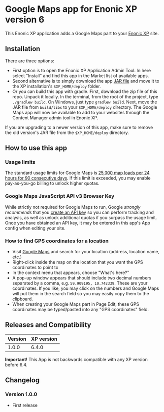 # Google Maps app for Enonic XP version 6

This Enonic XP application adds a Google Maps part to your [Enonic XP](https://github.com/enonic/xp) site.

## Installation

There are three options:

* First option is to open the Enonic XP Application Admin Tool. In here select "Install" and find this app in the Market list of available apps.
* Second alternative is to simply download the app [JAR file](http://repo.enonic.com/public/com/enonic/app/googlemaps/1.0.0/googlemaps-1.0.0.jar) and move it to the XP installation's `$XP_HOME/deploy` folder.
* Or you can build this app with gradle. First, download the zip file of this repo. Unpack it locally. In the terminal, from the root of the project, type `./gradlew build`. On Windows, just type `gradlew build`. Next, move the JAR file from `build/libs` to your `$XP_HOME/deploy` directory. The Google Maps app will now be available to add to your websites through the Content Manager admin tool in Enonic XP.

If you are upgrading to a newer version of this app, make sure to remove the old version's JAR file from the `$XP_HOME/deploy` directory.

## How to use this app

### Usage limits
The standard usage limits for Google Maps is [25,000 map loads per 24 hours for 90 consecutive days](https://developers.google.com/maps/documentation/javascript/usage). If this limit is exceeded, you may enable pay-as-you-go billing to unlock higher quotas.

### Google Maps JavaScript API v3 Browser Key
While strictly not required for Google Maps to run, Google *strongly recommends* that you [create an API key](https://developers.google.com/maps/documentation/javascript/get-api-key#key) so you can perform tracking and analysis, as well as unlock additional quotas if you surpass the usage limit. Once you have obtained an API key, it may be entered in this app's App config when editing your site.

### How to find GPS coordinates for a location
* Visit [Google Maps](https://www.google.com/maps) and search for your location (address, location name, etc.)
* Right-click inside the map on the location that you want the GPS coordinates to point to
* In the context menu that appears, choose "What's here?"
* A pop-up window appears that should include two decimal numbers separated by a comma, e.g. `59.909195, 10.742339`. These are your coordinates. If you like, you may click on the numbers and Google Maps will put them in the search field so you may easily copy them to the clipboard.
* When creating your Google Maps part in Page Edit, these GPS coordinates may be typed/pasted into any "GPS coordinates" field.

## Releases and Compatibility

| Version        | XP version |
| ------------- | ------------- |
| 1.0.0 | 6.4.0 |

**Important!** This App is not backwards compatible with any XP version before 6.4.

## Changelog

### Version 1.0.0

* First release
